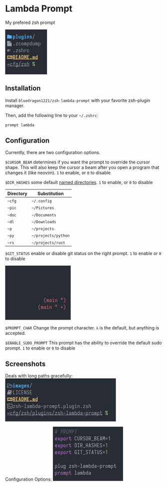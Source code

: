 # Lambda Prompt
My prefered zsh prompt

![Prompt](./images/prompt.png)

## Installation
Install `bluedragon1221/zsh-lambda-prompt` with your favorite zsh-plugin manager.

Then, add the following line to your `~/.zshrc`:
```zsh
prompt lambda
```

## Configuration
Currently, there are two configuration options.

`$CURSOR_BEAM` determines if you want the prompt to override the cursor shape.
This will also keep the cursor a beam after you open a program that changes it (like neovim).
`1` to enable, or `0` to disable

`$DIR_HASHES` some default [named directories](https://unix.stackexchange.com/questions/723248/how-can-one-modify-the-named-directory-hash-table-by-creating-appropriate-shell).
`1` to enable, or `0` to disable

| Directory | Substitution           |
|-----------|------------------------|
| `~cfg`    | `~/.config`            |
| `~pic`    | `~/Pictures`           |
| `~doc`    | `~/Documents`          |
| `~dl`     | `~/Downloads`          |
| `~p`      | `~/projects`           |
| `~py`     | `~/projects/python`    |
| `~rs`     | `~/projects/rust`      |

`$GIT_STATUS` enable or disable git status on the right prompt.
`1` to enable or `0` to disable

![Git Status](./images/git_rprompt.png)

`$PROMPT_CHAR` Change the prompt character.
`λ` is the default, but anything is accepted.

`$ENABLE_SUDO_PROMPT` This prompt has the ability to override the default sudo prompt.
`1` to enable or `0` to disable

## Screenshots
Deals with long paths gracefully:
![Long Path](./images/long_path.png)

Configuration Options:
![Customizable](./images/customizable.png)
